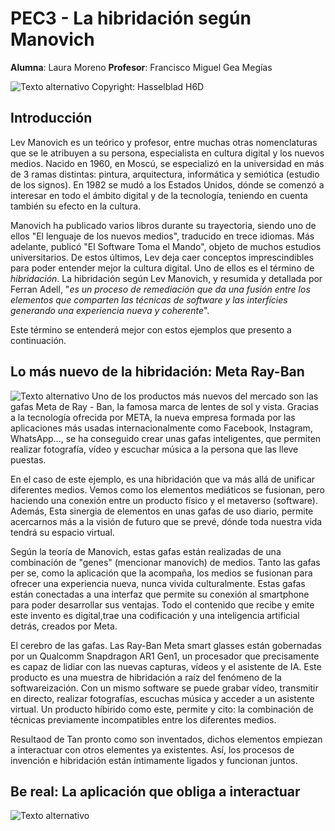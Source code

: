 # PEC3 - La hibridación según Manovich

**Alumna**: Laura Moreno    **Profesor**: Francisco Miguel Gea Megías

![Texto alternativo](https://miro.medium.com/v2/resize:fit:2400/1*5MApCaZNUDQDPf8GDEmTQA.jpeg) Copyright: Hasselblad H6D
## Introducción
Lev Manovich es un teórico y profesor, entre muchas otras nomenclaturas que se le atribuyen a su persona, especialista en cultura digital y los nuevos medios. Nacido en 1960, en Moscú, se especializó en la universidad en más de 3 ramas distintas: pintura, arquitectura, informática y semiótica (estudio de los signos). En 1982 se mudó a los Estados Unidos, dónde se comenzó a interesar en todo el ámbito digital y de la tecnología, teniendo en cuenta también su efecto en la cultura.

Manovich ha publicado varios libros durante su trayectoria, siendo uno de ellos "El lenguaje de los nuevos medios", traducido en trece idiomas. Más adelante, publicó "El Software Toma el Mando", objeto de muchos estudios universitarios. De estos últimos, Lev deja caer conceptos imprescindibles para poder entender mejor la cultura digital. Uno de ellos es el término de *hibridación*. La hibridación según Lev Manovich, y resumida y detallada por Ferran Adell, "*es un proceso de remediación que da una fusión entre los elementos que comparten las técnicas de software y las interfícies generando una experiencia nueva y coherente*".

Este término se entenderá mejor con estos ejemplos que presento a continuación.



## Lo más nuevo de la hibridación: Meta Ray-Ban
![Texto alternativo](https://wwd.com/wp-content/uploads/2023/09/RBM_KVS_Camera_Suanglass_Capture_RGB_16-9.jpg)
Uno de los productos más nuevos del mercado son las gafas Meta de Ray - Ban, la famosa marca de lentes de sol y vista. Gracias a la tecnología ofrecida por META, la nueva empresa formada por las aplicaciones más usadas internacionalmente como Facebook, Instagram, WhatsApp..., se ha conseguido crear unas gafas inteligentes, que permiten realizar fotografía, vídeo y escuchar música a la persona que las lleve puestas.

En el caso de este ejemplo, es una hibridación que va más allá de unificar diferentes medios. Vemos como los elementos mediáticos se fusionan, pero haciendo una conexión entre un producto físico y el metaverso (software). Además, 
Esta sinergia de elementos en unas gafas de uso diario, permite acercarnos más a la visión de futuro que se prevé, dónde toda nuestra vida tendrá su espacio virtual. 

Según la teoría de Manovich, estas gafas están realizadas de una combinación de "genes"  (mencionar manovich) de medios. Tanto las gafas per se, como la aplicación que la acompaña, los medios  se fusionan para ofrecer una experiencia nueva, nunca vivida culturalmente. Estas gafas están conectadas a una interfaz que permite su conexión al smartphone para poder desarrollar sus ventajas. Todo el contenido que recibe y emite este invento es digital,trae una codificación y una inteligencia artificial detrás, creados por Meta. 

El cerebro de las gafas. Las Ray-Ban Meta smart glasses están gobernadas por un Qualcomm Snapdragon AR1 Gen1, un procesador que precisamente es capaz de lidiar con las nuevas capturas, vídeos y el asistente de IA. Este producto es una muestra de hibridación a raíz del fenómeno de la softwareización.
Con un mismo software se puede grabar vídeo, transmitir en directo, realizar fotografías, escuchas música y acceder a un asistente virtual.
Un producto híbirido como este, permite y cito: la combinación de técnicas previamente incompatibles entre los diferentes medios.

Resultaod de Tan pronto como son inventados, dichos elementos empiezan a interactuar con otros elementes ya existentes. Así, los procesos de invención e hibridación están íntimamente ligados y funcionan juntos.


## Be real: La aplicación que obliga a interactuar
![Texto alternativo](https://cloudfront-eu-central-1.images.arcpublishing.com/prisa/WE6UUOBZGBCNLIXYCKJXYB6MZ4.png)
